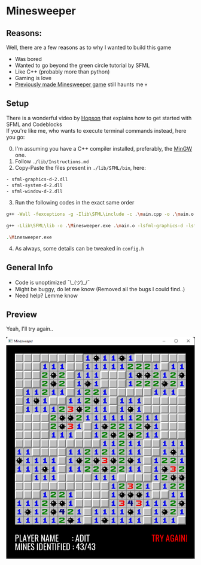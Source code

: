 # Minesweeper

## Reasons:
Well, there are a few reasons as to why I wanted to build this game
- Was bored
- Wanted to go beyond the green circle tutorial by SFML
- Like C++ (probably more than python)
- Gaming is love
- <a href="https://jadit19.github.io/WebDev/Minesweeper/">Previously made Minesweeper game</a> still haunts me 💀

## Setup
There is a wonderful video by <a href="https://www.youtube.com/watch?v=fcZFaiGFIMA&list=PLMZ_9w2XRxiYkf00joyT5_bKQ0AvnMLbl&index=2">Hopson</a> that explains how to get started with SFML and Codeblocks<br>
If you're like me, who wants to execute terminal commands instead, here you go:

0. I'm assuming you have a C++ compiler installed, preferably, the <a href="https://www.mingw-w64.org/downloads/">MinGW</a> one.
1. Follow `./lib/Instructions.md`
2. Copy-Paste the files present in `./lib/SFML/bin`, here:
```
- sfml-graphics-d-2.dll
- sfml-system-d-2.dll
- sfml-window-d-2.dll
```
3. Run the following codes in the exact same order
```sh
g++ -Wall -fexceptions -g -Ilib\SFML\include -c .\main.cpp -o .\main.o
```
```sh
g++ -Llib\SFML\lib -o .\Minesweeper.exe .\main.o -lsfml-graphics-d -lsfml-window-d -lsfml-system-d
```
```sh
.\Minesweeper.exe
```
4. As always, some details can be tweaked in `config.h`

## General Info
- Code is unoptimized ¯\\\_(ツ)_/¯
- Might be buggy, do let me know (Removed all the bugs I could find..)
- Need help? Lemme know

## Preview
Yeah, I'll try again..

!["Preview](./res/img/screenshot.png)